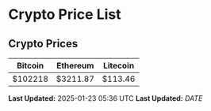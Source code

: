 # Crypto Price List

## Crypto Prices
| Bitcoin | Ethereum | Litecoin |
| ------- | -------- | -------- |
| $102218 | $3211.87 | $113.46 |
**Last Updated:** 2025-01-23 05:36 UTC
**Last Updated:** $DATE$
